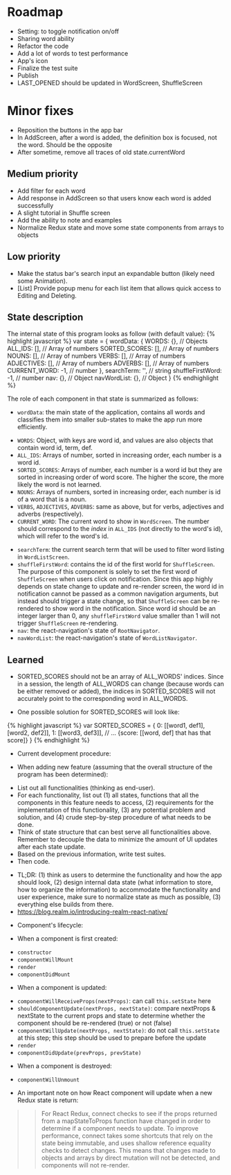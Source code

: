 # Roadmap
- Setting: to toggle notification on/off
- Sharing word ability
- Refactor the code
- Add a lot of words to test performance
- App's icon
- Finalize the test suite
- Publish
- LAST_OPENED should be updated in WordScreen, ShuffleScreen

# Minor fixes
- Reposition the buttons in the app bar
- In AddScreen, after a word is added, the definition box is focused, not the word. Should be the opposite
- After sometime, remove all traces of old state.currentWord


## Medium priority
- Add filter for each word
- Add response in AddScreen so that users know each word is added successfully
- A slight tutorial in Shuffle screen
- Add the ability to note and examples
- Normalize Redux state and move some state components from arrays to objects

## Low priority
- Make the status bar's search input an expandable button (likely need some Animation).
- [List] Provide popup menu for each list item that allows quick access to Editing and Deleting.


## State description
The internal state of this program looks as follow (with default value):
{% highlight javascript %}
var state = {
  wordData: {
    WORDS: {},            // Objects
    ALL_IDS: [],          // Array of numbers
    SORTED_SCORES: [],    // Array of numbers
    NOUNS: [],            // Array of numbers
    VERBS: [],            // Array of numbers
    ADJECTIVES: [],       // Array of numbers
    ADVERBS: [],          // Array of numbers
    CURRENT_WORD: -1,     // number
  },
  searchTerm: '',         // string
  shuffleFirstWord: -1,   // number
  nav: {},                // Object
  navWordList: {},        // Object
}
{% endhighlight %}

The role of each component in that state is summarized as follows:
- `wordData`: the main state of the application, contains all words and classifies them into smaller sub-states to make the app run more efficiently.
 + `WORDS`: Object, with keys are word id, and values are also objects that contain word id, term, def.
 + `ALL_IDS`: Arrays of number, sorted in increasing order, each number is a word id.
 + `SORTED_SCORES`: Arrays of number, each number is a word id but they are sorted in increasing order of word score. The higher the score, the more likely the word is not learned.
 + `NOUNS`: Arrays of numbers, sorted in increasing order, each number is id of a word that is a noun.
 + `VERBS`, `ADJECTIVES`, `ADVERBS`: same as above, but for verbs, adjectives and adverbs (respectively).
 + `CURRENT_WORD`: The current word to show in `WordScreen`. The number should correspond to the *index* in `ALL_IDS` (not directly to the word's id), which will refer to the word's id.
- `searchTerm`: the current search term that will be used to filter word listing in `WordListScreen`.
- `shuffleFirstWord`: contains the id of the first world for `ShuffleScreen`. The purpose of this component is solely to set the first word of `ShuffleScreen` when users click on notification. Since this app highly depends on state change to update and re-render screen, the word id in notification cannot be passed as a common navigation arguments, but instead should trigger a state change, so that `ShuffleScreen` can be re-rendered to show word in the notification. Since word id should be an integer larger than 0, any `shuffleFirstWord` value smaller than 1 will not trigger `ShuffleScreen` re-rendering.
- `nav`: the react-navigation's state of `RootNavigator`.
- `navWordList`: the react-navigation's state of `WordListNavigator`.


## Learned
- SORTED_SCORES should not be an array of ALL_WORDS' indices. Since in a session, the length of ALL_WORDS can change (because words can be either removed or added), the indices in SORTED_SCORES will not accurately point to the corresponding word in ALL_WORDS.
 + One possible solution for SORTED_SCORES will look like:

{% highlight javascript %}
var SORTED_SCORES = {
  0: [[word1, def1], [word2, def2]],
  1: [[word3, def3]],
  // ... {score: [[word, def] that has that score]}
}
{% endhighlight %}


- Current development procedure:
 + When adding new feature (assuming that the overall structure of the program has been determined):
  * List out all functionalities (thinking as end-user).
  * For each functionality, list out (1) all states, functions that all the components in this feature needs to access, (2) requirements for the implementation of this functionality, (3) any potential problem and solution, and (4) crude step-by-step procedure of what needs to be done.
  * Think of state structure that can best serve all functionalities above. Remember to decouple the data to minimize the amount of UI updates after each state update.
  * Based on the previous information, write test suites.
  * Then code.
 + TL;DR: (1) think as users to determine the functionality and how the app should look, (2) design internal data state (what information to store, how to organize the information) to accommodate the functionality and user experience, make sure to normalize state as much as possible, (3) everything else builds from there.
 + https://blog.realm.io/introducing-realm-react-native/

- Component's lifecycle:
 + When a component is first created:
  * `constructor`
  * `componentWillMount`
  * `render`
  * `componentDidMount`
+ When a component is updated:
 * `componentWillReceiveProps(nextProps)`: can call `this.setState` here
 * `shouldComponentUpdate(nextProps, nextState)`: compare nextProps & nextState to the current props and state to determine whether the component should be re-rendered (true) or not (false)
 * `componentWillUpdate(nextProps, nextState)`: do not call `this.setState` at this step; this step should be used to prepare before the update
 * `render`
 * `componentDidUpdate(prevProps, prevState)`
+ When a component is destroyed:
 * `componentWillUnmount`

- An important note on how React component will update when a new Redux state is return:
>> For React Redux, connect checks to see if the props returned from a mapStateToProps function have changed in order to determine if a component needs to update. To improve performance, connect takes some shortcuts that rely on the state being immutable, and uses shallow reference equality checks to detect changes. This means that changes made to objects and arrays by direct mutation will not be detected, and components will not re-render.
